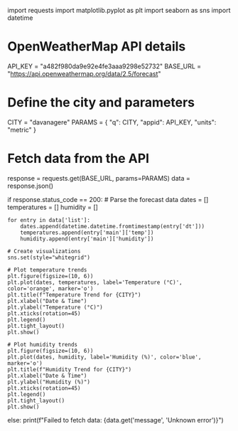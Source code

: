 import requests
import matplotlib.pyplot as plt
import seaborn as sns
import datetime

# OpenWeatherMap API details
API_KEY = "a482f980da9e92e4fe3aaa9298e52732"
BASE_URL = "https://api.openweathermap.org/data/2.5/forecast"

# Define the city and parameters
CITY = "davanagere"
PARAMS = {
    "q": CITY,
    "appid": API_KEY,
    "units": "metric"
}

# Fetch data from the API
response = requests.get(BASE_URL, params=PARAMS)
data = response.json()

if response.status_code == 200:
    # Parse the forecast data
    dates = []
    temperatures = []
    humidity = []
    
    for entry in data['list']:
        dates.append(datetime.datetime.fromtimestamp(entry['dt']))
        temperatures.append(entry['main']['temp'])
        humidity.append(entry['main']['humidity'])
    
    # Create visualizations
    sns.set(style="whitegrid")

    # Plot temperature trends
    plt.figure(figsize=(10, 6))
    plt.plot(dates, temperatures, label='Temperature (°C)', color='orange', marker='o')
    plt.title(f"Temperature Trend for {CITY}")
    plt.xlabel("Date & Time")
    plt.ylabel("Temperature (°C)")
    plt.xticks(rotation=45)
    plt.legend()
    plt.tight_layout()
    plt.show()

    # Plot humidity trends
    plt.figure(figsize=(10, 6))
    plt.plot(dates, humidity, label='Humidity (%)', color='blue', marker='o')
    plt.title(f"Humidity Trend for {CITY}")
    plt.xlabel("Date & Time")
    plt.ylabel("Humidity (%)")
    plt.xticks(rotation=45)
    plt.legend()
    plt.tight_layout()
    plt.show()

else:
    print(f"Failed to fetch data: {data.get('message', 'Unknown error')}")
